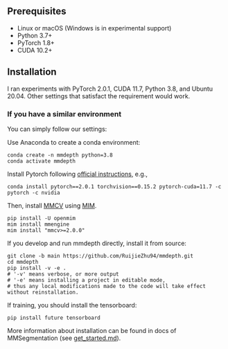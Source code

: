 ## Prerequisites
- Linux or macOS (Windows is in experimental support)
- Python 3.7+
- PyTorch 1.8+
- CUDA 10.2+

## Installation
I ran experiments with PyTorch 2.0.1, CUDA 11.7, Python 3.8, and Ubuntu 20.04. Other settings that satisfact the requirement would work.

### **If you have a similar environment**
You can simply follow our settings:

Use Anaconda to create a conda environment:

```shell
conda create -n mmdepth python=3.8
conda activate mmdepth
```

Install Pytorch following [official instructions](https://pytorch.org/get-started/locally/), e.g.,
```shell
conda install pytorch==2.0.1 torchvision==0.15.2 pytorch-cuda=11.7 -c pytorch -c nvidia
```

Then, install [MMCV](https://github.com/open-mmlab/mmcv) using [MIM](https://github.com/open-mmlab/mim).

```shell
pip install -U openmim
mim install mmengine
mim install "mmcv>=2.0.0"
```

If you develop and run mmdepth directly, install it from source:

```shell
git clone -b main https://github.com/RuijieZhu94/mmdepth.git 
cd mmdepth
pip install -v -e .
# '-v' means verbose, or more output
# '-e' means installing a project in editable mode,
# thus any local modifications made to the code will take effect without reinstallation.
```

If training, you should install the tensorboard:
```shell
pip install future tensorboard
```


More information about installation can be found in docs of MMSegmentation (see [get_started.md](https://github.com/open-mmlab/mmsegmentation/blob/master/docs/en/get_started.md#installation)).

